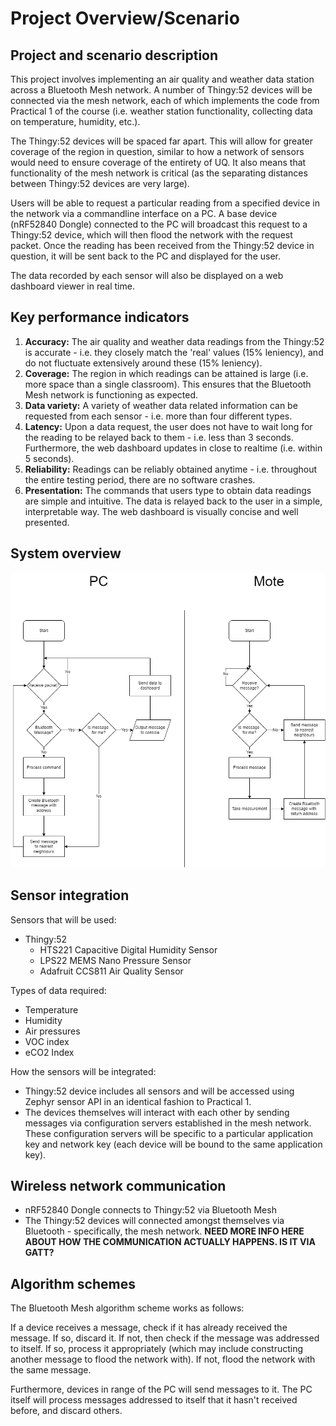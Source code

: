 # Project Overview/Scenario

## Project and scenario description
This project involves implementing an air quality and weather data station across a Bluetooth Mesh network. A number of Thingy:52 devices will be connected via the mesh network, each of which implements the code from Practical 1 of the course (i.e. weather station functionality, collecting data on temperature, humidity, etc.).

The Thingy:52 devices will be spaced far apart. This will allow for greater coverage of the region in question, similar to how a network of sensors would need to ensure coverage of the entirety of UQ. It also means that functionality of the mesh network is critical (as the separating distances between Thingy:52 devices are very large).

Users will be able to request a particular reading from a specified device in the network via a commandline interface on a PC. A base device (nRF52840 Dongle) connected to the PC will broadcast this request to a Thingy:52 device, which will then flood the network with the request packet. Once the reading has been received from the Thingy:52 device in question, it will be sent back to the PC and displayed for the user.

The data recorded by each sensor will also be displayed on a web dashboard viewer in real time.

## Key performance indicators
1. **Accuracy:** The air quality and weather data readings from the Thingy:52 is accurate - i.e. they closely match the 'real' values (15% leniency), and do not fluctuate extensively around these (15% leniency).
2. **Coverage:** The region in which readings can be attained is large (i.e. more space than a single classroom). This ensures that the Bluetooth Mesh network is functioning as expected.
3. **Data variety:** A variety of weather data related information can be requested from each sensor - i.e. more than four different types.
4. **Latency:** Upon a data request, the user does not have to wait long for the reading to be relayed back to them - i.e. less than 3 seconds. Furthermore, the web dashboard updates in close to realtime (i.e. within 5 seconds).
5. **Reliability:** Readings can be reliably obtained anytime - i.e. throughout the entire testing period, there are no software crashes.
6. **Presentation:** The commands that users type to obtain data readings are simple and intuitive. The data is relayed back to the user in a simple, interpretable way. The web dashboard is visually concise and well presented.


## System overview
![first](https://github.com/HarrisonCusack/csse4011-green-medusa/blob/main/milestone/detailed_flowcharts.png)

## Sensor integration
Sensors that will be used:
- Thingy:52
  - HTS221 Capacitive Digital Humidity Sensor
  - LPS22 MEMS Nano Pressure Sensor
  - Adafruit CCS811 Air Quality Sensor

Types of data required:
- Temperature
- Humidity
- Air pressures
- VOC index
- eCO2 Index

How the sensors will be integrated:
- Thingy:52 device includes all sensors and will be accessed using Zephyr sensor API in an identical fashion to Practical 1.
- The devices themselves will interact with each other by sending messages via configuration servers established in the mesh network. These configuration servers will be specific to a particular application key and network key (each device will be bound to the same application key).

## Wireless network communication
- nRF52840 Dongle connects to Thingy:52 via Bluetooth Mesh
- The Thingy:52 devices will connected amongst themselves via Bluetooth - specifically, the mesh network. **NEED MORE INFO HERE ABOUT HOW THE COMMUNICATION ACTUALLY HAPPENS. IS IT VIA GATT?**

## Algorithm schemes
The Bluetooth Mesh algorithm scheme works as follows:

If a device receives a message, check if it has already received the message. If so, discard it. If not, then check if the message was addressed to itself. If so, process it appropriately (which may include constructing another message to flood the network with). If not, flood the network with the same message.

Furthermore, devices in range of the PC will send messages to it. The PC itself will process messages addressed to itself that it hasn't received before, and discard others.
